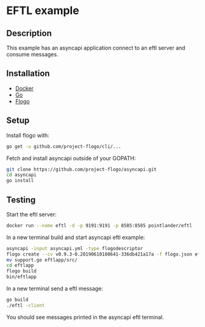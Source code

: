 # EFTL example

## Description
This example has an asyncapi application connect to an eftl server and consume messages.

## Installation
* [Docker](https://www.docker.com/)
* [Go](https://golang.org/)
* [Flogo](https://github.com/project-flogo/cli)

## Setup
Install flogo with:
```bash
go get -u github.com/project-flogo/cli/...
```

Fetch and install asyncapi outside of your GOPATH:
```bash
git clone https://github.com/project-flogo/asyncapi.git
cd asyncapi
go install
```

## Testing
Start the eftl server:
```bash
docker run --name eftl -d -p 9191:9191 -p 8585:8585 pointlander/eftl
```

In a new terminal build and start asyncapi eftl example:
```bash
asyncapi -input asyncapi.yml -type flogodescriptor
flogo create --cv v0.9.3-0.20190610180641-336db421a17a -f flogo.json eftlapp
mv support.go eftlapp/src/
cd eftlapp
flogo build
bin/eftlapp
```

In a new terminal send a eftl message:
```bash
go build
./eftl -client
```

You should see messages printed in the asyncapi eftl terminal.

